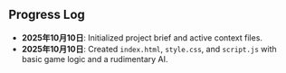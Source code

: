 ## Progress Log

- **2025年10月10日**: Initialized project brief and active context files.
- **2025年10月10日**: Created `index.html`, `style.css`, and `script.js` with basic game logic and a rudimentary AI.

